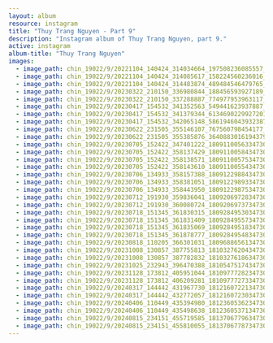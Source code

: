 ```yaml
---
layout: album
resource: instagram
title: "Thuy Trang Nguyen - Part 9"
description: "Instagram album of Thuy Trang Nguyen, part 9."
active: instagram
album-title: "Thuy Trang Nguyen"
images:
  - image_path: chin_19022/9/20221104_140424_314034664_197508236085557_3954047171811509680_n.jpg
  - image_path: chin_19022/9/20221104_140424_314085617_158224560236016_1196326098359723919_n.jpg
  - image_path: chin_19022/9/20221104_140424_314483874_489484546479765_6128862108778508992_n.jpg
  - image_path: chin_19022/9/20230322_210150_336980844_188456593927189_516011114874862828_n.jpg
  - image_path: chin_19022/9/20230322_210150_337288887_774977953963117_7022826615905487235_n.jpg
  - image_path: chin_19022/9/20230417_154532_341352563_549441623937887_791510777022820133_n.jpg
  - image_path: chin_19022/9/20230417_154532_341379344_6134690229927201_7030166982127484621_n.jpg
  - image_path: chin_19022/9/20230417_154532_342065148_5861946043932387_877300724299115965_n.jpg
  - image_path: chin_19022/9/20230622_231505_355146107_767560798454177_2609681376648054084_n.jpg
  - image_path: chin_19022/9/20230622_231505_355385876_3640883016194379_2130985855010114703_n.jpg
  - image_path: chin_19022/9/20230705_152422_347401222_18091100563347304_5689629839388725138_n.jpg
  - image_path: chin_19022/9/20230705_152422_358137429_18091100584347304_1886431330813796647_n.jpg
  - image_path: chin_19022/9/20230705_152422_358138571_18091100575347304_6487439229025221406_n.jpg
  - image_path: chin_19022/9/20230705_152422_358143610_18091100554347304_9118968266063087554_n.jpg
  - image_path: chin_19022/9/20230706_134933_358157388_18091229884347304_4897768197565805790_n.jpg
  - image_path: chin_19022/9/20230706_134933_358381051_18091229893347304_2099692577845746228_n.jpg
  - image_path: chin_19022/9/20230706_134933_358443950_18091229875347304_8542720810714048407_n.jpg
  - image_path: chin_19022/9/20230712_191930_359836041_18092069728347304_6122566060233919936_n.jpg
  - image_path: chin_19022/9/20230712_191930_360080724_18092069737347304_3690275279362695504_n.jpg
  - image_path: chin_19022/9/20230718_151345_361830315_18092849530347304_3887818498226541070_n.jpg
  - image_path: chin_19022/9/20230718_151345_361831409_18092849557347304_8156211974332077112_n.jpg
  - image_path: chin_19022/9/20230718_151345_361835069_18092849518347304_2724092641407756681_n.jpg
  - image_path: chin_19022/9/20230718_151345_361878777_18092849548347304_5020063716245971366_n.jpg
  - image_path: chin_19022/9/20230818_110205_366301031_18096886561347304_9134300913544772603_n.jpg
  - image_path: chin_19022/9/20231008_130857_387755813_18103276204347304_2073446480965798988_n.jpg
  - image_path: chin_19022/9/20231008_130857_387782832_18103276186347304_1844844735787970167_n.jpg
  - image_path: chin_19022/9/20231025_232943_396470388_18105475174347304_5751159808892234974_n.jpg
  - image_path: chin_19022/9/20231128_173812_405951044_18109777282347304_8140520577364213864_n.jpg
  - image_path: chin_19022/9/20231128_173812_406209281_18109777273347304_2363016695755211539_n.jpg
  - image_path: chin_19022/9/20240317_144442_431967730_18121607221347304_5305888202315573705_n.jpg
  - image_path: chin_19022/9/20240317_144442_432772057_18121607230347304_1875632923523962584_n.jpg
  - image_path: chin_19022/9/20240406_110449_435394980_18123605362347304_7804077841517177380_n.jpg
  - image_path: chin_19022/9/20240406_110449_435498638_18123605371347304_5421276275178903557_n.jpg
  - image_path: chin_19022/9/20240815_234151_455719585_18137067796347304_3770239716408508071_n.jpg
  - image_path: chin_19022/9/20240815_234151_455810055_18137067787347304_7843479754849679850_n.jpg
---
```


